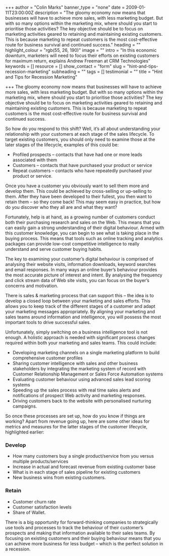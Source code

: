 +++
author = "Colin Marks"
banner_type = "none"
date = 2009-01-11T23:00:00Z
description = "The gloomy economy now means that businesses will have to achieve more sales, with less marketing budget. But with so many options within the marketing mix, where should you start to prioritise those activities? The key objective should be to focus on marketing activities geared to retaining and maintaining existing customers. This is because marketing to repeat customers is the most cost-effective route for business survival and continued success."
heading = ""
highlight_colour = "rgb(55, 26, 190)"
image = ""
intro = "In this economic downturn, marketers will need to focus their efforts on existing customers for maximum return, explains Andrew Freeman at CRM Technologies"
keywords = []
resource = []
show_contact = "form"
slug = "hint-and-tips-recession-marketing"
subheading = ""
tags = []
testimonial = ""
title = "Hint and Tips for Recession Marketing"

+++
The gloomy economy now means that businesses will have to achieve more sales, with less marketing budget. But with so many options within the marketing mix, where should you start to prioritise those activities? The key objective should be to focus on marketing activities geared to retaining and maintaining existing customers. This is because marketing to repeat customers is the most cost-effective route for business survival and continued success.

So how do you respond to this shift? Well, it’s all about understanding your relationship with your customers at each stage of the sales lifecycle. To target existing customers, you should only need to examine those at the later stages of the lifecycle, examples of this could be:

* Profiled prospects – contacts that have had one or more leads associated with them
* Customers – contacts that have purchased your product or service
* Repeat customers – contacts who have repeatedly purchased your product or service.

Once you have a customer you obviously want to sell them more and develop them. This could be achieved by cross-selling or up-selling to them. After they have been developed to their fullest, you then want to retain them – so they come back! This may seem easy in practice, but how do you discover who they all are and what they want?

Fortunately, help is at hand, as a growing number of customers conduct both their purchasing research and sales on the Web. This means that you can easily gain a strong understanding of their digital behaviour. Armed with this customer knowledge, you can begin to see what is taking place in the buying process. This means that tools such as online tracking and analytics packages can provide low-cost competitive intelligence to really understand and serve customer buying habits.

The key to examining your customer’s digital behaviour is comprised of analysing their website visits, information downloads, keyword searches and email responses. In many ways an online buyer’s behaviour provides the most accurate picture of interest and intent. By analysing the frequency and click stream data of Web site visits, you can focus on the buyer’s concerns and motivation.

There is sales & marketing process that can support this – the idea is to develop a closed loop between your marketing and sales efforts. This allows you to keep track of the different stages of a customer and adapt your marketing messages appropriately. By aligning your marketing and sales teams around information and intelligence, you will possess the most important tools to drive successful sales.

Unfortunately, simply switching on a business intelligence tool is not enough. A holistic approach is needed with significant process changes required within both your marketing and sales teams. This could include:

* Developing marketing channels on a single marketing platform to build comprehensive customer profiles
* Sharing customer intelligence with sales and other business stakeholders by integrating the marketing system of record with Customer Relationship Management or Sales Force Automation systems
* Evaluating customer behaviour using advanced sales lead scoring systems
* Speeding up the sales process with real time sales alerts and notifications of prospect Web activity and marketing responses.
* Driving customers back to the website with personalised nurturing campaigns.

So once these processes are set up, how do you know if things are working? Apart from revenue going up, here are some other ideas for metrics and measures for the latter stages of the customer lifecycle, highlighted earlier:

### Develop

* How many customers buy a single product/service from you versus multiple products/services
* Increase in actual and forecast revenue from existing customer base
* What is in each stage of sales pipeline for existing customers
* New business wins from existing customers.

### Retain

* Customer churn rate
* Customer satisfaction levels
* Share of Wallet.

There is a big opportunity for forward-thinking companies to strategically use tools and processes to track the behaviour of their customer’s prospects and making that information available to their sales teams. By focusing on existing customers and their buying behaviour means that you can achieve more business for less budget – which is the perfect solution in a recession.